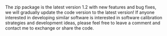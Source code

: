 The zip package is the latest version 1.2 with new features and bug fixes, we will gradually update the code version to the latest version!
If anyone interested in developing similar software is interested in software calibration strategies and development ideas, please feel free to leave a comment and contact me to exchange or share the code.
